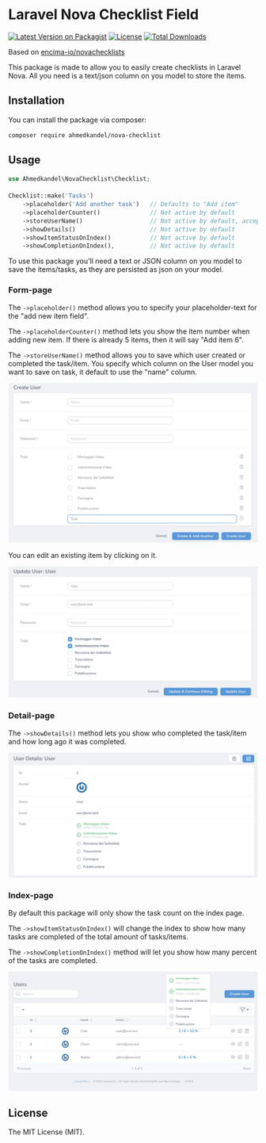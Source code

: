# Laravel Nova Checklist Field

[![Latest Version on Packagist](https://img.shields.io/packagist/v/ahmedkandel/nova-checklist.svg)](https://packagist.org/packages/ahmedkandel/nova-checklist)
[![License](https://img.shields.io/packagist/l/ahmedkandel/nova-checklist.svg)](https://packagist.org/packages/ahmedkandel/nova-checklist)
[![Total Downloads](https://img.shields.io/packagist/dt/ahmedkandel/nova-checklist.svg)](https://packagist.org/packages/ahmedkandel/nova-checklist)

Based on [encima-io/novachecklists](https://github.com/encima-io/novachecklists)

This package is made to allow you to easily create checklists in Laravel Nova. All you need is a text/json column on you model to store the items.

## Installation

You can install the package via composer:

```bash
composer require ahmedkandel/nova-checklist
```

## Usage

```php
use Ahmedkandel\NovaChecklist\Checklist;

Checklist::make('Tasks')
    ->placeholder('Add another task')   // Defaults to "Add item"
    ->placeholderCounter()              // Not active by default
    ->storeUserName()                   // Not active by default, accepts user-model column. Uses "name" when column isn't provided.
    ->showDetails()                     // Not active by default
    ->showItemStatusOnIndex()           // Not active by default
    ->showCompletionOnIndex(),          // Not active by default
```

To use this package you'll need a text or JSON column on you model to save the items/tasks, as they are persisted as json on your model.

### Form-page
The `->placeholder()` method allows you to specify your placeholder-text for the "add new item field".

The `->placeholderCounter()` method lets you show the item number when adding new item. If there is already 5 items, then it will say "Add item 6".

The `->storeUserName()` method allows you to save which user created or completed the task/item. You specify which column on the User model you want to save on task, it default to use the "name" column.

![Checklist-form-page](https://raw.githubusercontent.com/ahmedkandel/nova-checklist/master/form-add.png)

You can edit an existing item by clicking on it.

![Checklist-form-page](https://raw.githubusercontent.com/ahmedkandel/nova-checklist/master/form-edit.png)

### Detail-page

The `->showDetails()` method lets you show who completed the task/item and how long ago it was completed.

![Checklist-detail-page](https://raw.githubusercontent.com/ahmedkandel/nova-checklist/master/detail.png)

### Index-page
By default this package will only show the task count on the index page.

The `->showItemStatusOnIndex()` will change the index to show how many tasks are completed of the total amount of tasks/items.

The `->showCompletionOnIndex()` method will let you show how many percent of the tasks are completed.

![Checklist-detail-page](https://raw.githubusercontent.com/ahmedkandel/nova-checklist/master/index.png)

## License

The MIT License (MIT).

